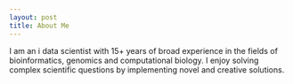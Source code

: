 ```yaml
---
layout: post
title: About Me
---
```


I am an i data scientist with 15+ years of broad experience in the fields of bioinformatics, genomics and computational  biology.  I enjoy solving complex scientific questions by implementing novel and creative solutions.

